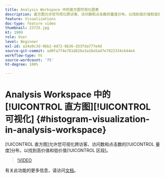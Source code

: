 ```yaml
---
title: Analysis Workspace 中的直方图可视化图表
description: 直方图允许您可视化跨访客、访问数和点击数的量度分布，以找到高价值和低价值区段。
feature: Visualizations
doc-type: feature video
thumbnail: 23725.jpg
kt: 1909
role: User
level: Beginner
exl-id: a24a9c3d-9bb2-4d72-8b36-d33fda777e4d
source-git-commit: ad0fa7f4e781d826a3a10a5ad7e7022334cb44e4
workflow-type: ht
source-wordcount: '75'
ht-degree: 100%

---
```


# Analysis Workspace 中的[!UICONTROL 直方图][!UICONTROL 可视化] {#histogram-visualization-in-analysis-workspace}

[!UICONTROL 直方图]允许您可视化跨访客、访问数和点击数的[!UICONTROL 量度]分布，以找到高价值和低价值[!UICONTROL 区段]。

>[!VIDEO](https://video.tv.adobe.com/v/23725/?quality=12)

有关此功能的更多信息，请访问[文档](https://experienceleague.adobe.com/docs/analytics/analyze/analysis-workspace/visualizations/histogram.html?lang=zh-Hans)。
